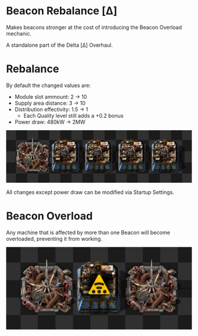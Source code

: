 # Beacon Rebalance [Δ]
Makes beacons stronger at the cost of introducing the Beacon Overload mechanic.

A standalone part of the Delta [Δ] Overhaul.

# Rebalance
By default the changed values are:

- Module slot ammount: 2 -> 10
- Supply area distance: 3 -> 10
- Distribution effectivity: 1.5 -> 1
	- Each Quality level still adds a +0.2 bonus 
- Power draw: 480kW -> 2MW

![Range](https://github.com/DeltaFA/Beacon-Interference/raw/main/showcase_assets/Range.png)

All changes except power draw can be modified via Startup Settings.

# Beacon Overload
Any machine that is affected by more than one Beacon will become overloaded, preventing it from working.

![Beacon Overload](https://github.com/DeltaFA/Beacon-Interference/raw/main/showcase_assets/Overload.png)